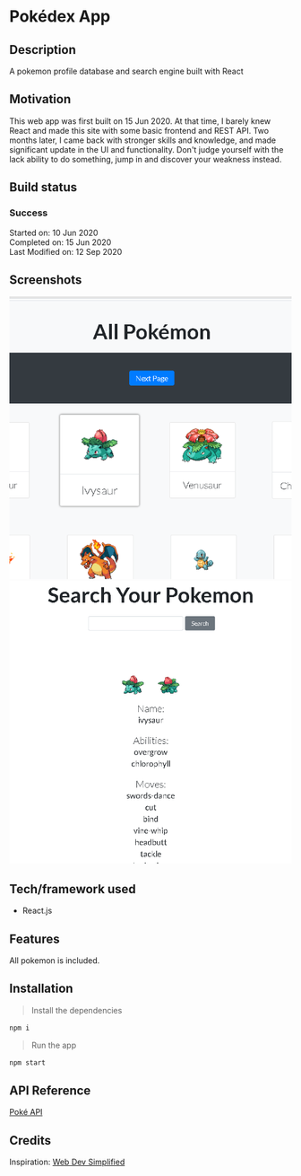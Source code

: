 # Pokédex App

## Description

A pokemon profile database and search engine built with React

## Motivation

This web app was first built on 15 Jun 2020. At that time, I barely knew React and made this site with some basic frontend and REST API. Two months later, I came back with stronger skills and knowledge, and made significant update in the UI and functionality. Don't judge yourself with the lack ability to do something, jump in and discover your weakness instead.

## Build status

### Success

Started on: 10 Jun 2020 <br>
Completed on: 15 Jun 2020 <br>
Last Modified on: 12 Sep 2020 <br>

## Screenshots

![Pokémon Page](https://github.com/yewyewXD/Pokemon-App/blob/master/readme-images/pokemonPage.png?raw=true "Pokémon Page") <br>
![Search Page](https://github.com/yewyewXD/Pokemon-App/blob/master/readme-images/searchPage.png?raw=true "Search Page")

## Tech/framework used

- React.js

## Features

All pokemon is included.

## Installation

> Install the dependencies

```bash
npm i
```

> Run the app

```bash
npm start
```

## API Reference

[Poké API](https://pokeapi.co/)

## Credits

Inspiration: [Web Dev Simplified](https://www.youtube.com/watch?v=o3ZUc7zH8BE)
